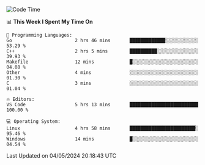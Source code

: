 
<!--START_SECTION:waka-->
![Code Time](http://img.shields.io/badge/Code%20Time-549%20hrs%2042%20mins-blue)

📊 **This Week I Spent My Time On** 

```text
💬 Programming Languages: 
Go                       2 hrs 46 mins       █████████████░░░░░░░░░░░░   53.29 % 
C++                      2 hrs 5 mins        ██████████░░░░░░░░░░░░░░░   39.93 % 
Makefile                 12 mins             █░░░░░░░░░░░░░░░░░░░░░░░░   04.08 % 
Other                    4 mins              ░░░░░░░░░░░░░░░░░░░░░░░░░   01.30 % 
C                        3 mins              ░░░░░░░░░░░░░░░░░░░░░░░░░   01.04 % 

🔥 Editors: 
VS Code                  5 hrs 13 mins       █████████████████████████   100.00 % 

💻 Operating System: 
Linux                    4 hrs 58 mins       ████████████████████████░   95.46 % 
Windows                  14 mins             █░░░░░░░░░░░░░░░░░░░░░░░░   04.54 % 
```


 Last Updated on 04/05/2024 20:18:43 UTC
<!--END_SECTION:waka-->
